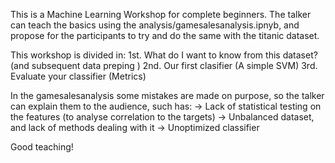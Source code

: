 This is a Machine Learning Workshop for complete beginners. 
The talker can teach the basics using the analysis/gamesalesanalysis.ipnyb, and propose for the participants to try and do the same with the titanic dataset. 

This workshop is divided in:
1st. What do I want to know from this dataset? (and subsequent data preping )
2nd. Our first clasifier (A simple SVM)
3rd. Evaluate your classifier (Metrics)

In the gamesalesanalysis some mistakes are made on purpose, so the talker can explain them to the audience, such has:
-> Lack of statistical testing on the features (to analyse correlation to the targets)
-> Unbalanced dataset, and lack of methods dealing with it
-> Unoptimized classifier

Good teaching!